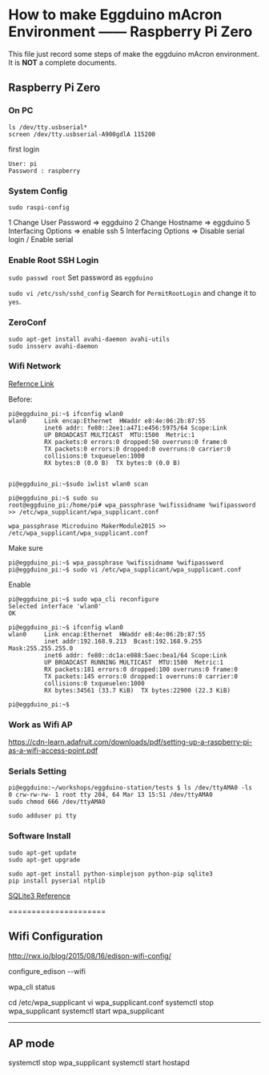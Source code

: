 # How to make Eggduino mAcron Environment —— Raspberry Pi Zero

This file just record some steps of make the eggduino mAcron environment.
It is **NOT** a complete documents.

## Raspberry Pi Zero

### On PC

    ls /dev/tty.usbserial*
    screen /dev/tty.usbserial-A900gdlA 115200

first login

    User: pi
    Password : raspberry

### System Config

`sudo raspi-config`

1 Change User Password => eggduino
2 Change Hostname => eggduino
5 Interfacing Options => enable ssh
5 Interfacing Options => Disable serial login / Enable serial

### Enable Root SSH Login

`sudo passwd root`
Set password as `eggduino`

`sudo vi /etc/ssh/sshd_config`
Search for `PermitRootLogin` and change it to `yes`.

### ZeroConf

    sudo apt-get install avahi-daemon avahi-utils
    sudo insserv avahi-daemon

### Wifi Network

[Refernce Link](https://www.raspberrypi.org/documentation/configuration/wireless/wireless-cli.md)

Before: 

	pi@eggduino_pi:~$ ifconfig wlan0
	wlan0     Link encap:Ethernet  HWaddr e8:4e:06:2b:87:55
	          inet6 addr: fe80::2ee1:a471:e456:5975/64 Scope:Link
	          UP BROADCAST MULTICAST  MTU:1500  Metric:1
	          RX packets:0 errors:0 dropped:50 overruns:0 frame:0
	          TX packets:0 errors:0 dropped:0 overruns:0 carrier:0
	          collisions:0 txqueuelen:1000
	          RX bytes:0 (0.0 B)  TX bytes:0 (0.0 B)


	pi@eggduino_pi:~$sudo iwlist wlan0 scan

	pi@eggduino_pi:~$ sudo su
	root@eggduino_pi:/home/pi# wpa_passphrase %wifissidname %wifipassword >> /etc/wpa_supplicant/wpa_supplicant.conf
	
	wpa_passphrase Microduino MakerModule2015 >> /etc/wpa_supplicant/wpa_supplicant.conf

Make sure

	pi@eggduino_pi:~$ wpa_passphrase %wifissidname %wifipassword
	pi@eggduino_pi:~$ sudo vi /etc/wpa_supplicant/wpa_supplicant.conf

Enable 

	pi@eggduino_pi:~$ sudo wpa_cli reconfigure
	Selected interface 'wlan0'
	OK

	pi@eggduino_pi:~$ ifconfig wlan0
	wlan0     Link encap:Ethernet  HWaddr e8:4e:06:2b:87:55
	          inet addr:192.168.9.213  Bcast:192.168.9.255  Mask:255.255.255.0
	          inet6 addr: fe80::dc1a:e088:5aec:bea1/64 Scope:Link
	          UP BROADCAST RUNNING MULTICAST  MTU:1500  Metric:1
	          RX packets:181 errors:0 dropped:100 overruns:0 frame:0
	          TX packets:145 errors:0 dropped:1 overruns:0 carrier:0
	          collisions:0 txqueuelen:1000
	          RX bytes:34561 (33.7 KiB)  TX bytes:22900 (22.3 KiB)

	pi@eggduino_pi:~$

### Work as Wifi AP

https://cdn-learn.adafruit.com/downloads/pdf/setting-up-a-raspberry-pi-as-a-wifi-access-point.pdf 

### Serials Setting

    pi@eggduino:~/workshops/eggduino-station/tests $ ls /dev/ttyAMA0 -ls
    0 crw-rw-rw- 1 root tty 204, 64 Mar 13 15:51 /dev/ttyAMA0
    sudo chmod 666 /dev/ttyAMA0
    
    sudo adduser pi tty

### Software Install

    sudo apt-get update
    sudo apt-get upgrade
    
    sudo apt-get install python-simplejson python-pip sqlite3
    pip install pyserial ntplib
    
[SQLite3 Reference](https://iotbytes.wordpress.com/sqlite-db-on-raspberry-pi/)

=====================


## Wifi Configuration

http://rwx.io/blog/2015/08/16/edison-wifi-config/

configure_edison --wifi

wpa_cli status

cd /etc/wpa_supplicant
vi wpa_supplicant.conf
systemctl stop wpa_supplicant
systemctl start wpa_supplicant

--------------
AP mode
--------------

systemctl stop wpa_supplicant
systemctl start hostapd




